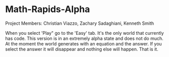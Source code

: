 # Math-Rapids-Alpha
Project Members: Christian Viazzo, Zachary Sadaghiani, Kenneth Smith

When you select 'Play" go to the 'Easy' tab. It's the only world that currently has code.
This version is in an extremely alpha state and does not do much. At the moment the world generates with an
equation and the answer. If you select the answer it will disappear and nothing else will happen. That
is it.
